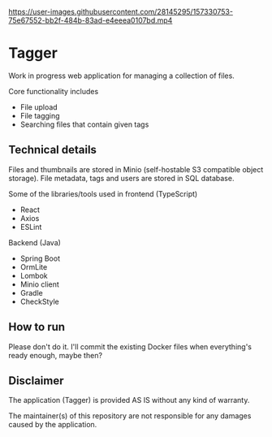

https://user-images.githubusercontent.com/28145295/157330753-75e67552-bb2f-484b-83ad-e4eeea0107bd.mp4


# Tagger
Work in progress web application for managing a collection of files. 

Core functionality includes
* File upload
* File tagging
* Searching files that contain given tags

## Technical details

Files and thumbnails are stored in Minio (self-hostable S3 compatible object storage). File metadata, tags and users are stored in SQL database.

Some of the libraries/tools used in frontend (TypeScript)
* React
* Axios
* ESLint

Backend (Java)
* Spring Boot
* OrmLite
* Lombok
* Minio client
* Gradle
* CheckStyle

## How to run
Please don't do it. I'll commit the existing Docker files when everything's ready enough, maybe then?

## Disclaimer
The application (Tagger) is provided AS IS without any kind of warranty.

The maintainer(s) of this repository are not responsible for any damages caused by the application. 
